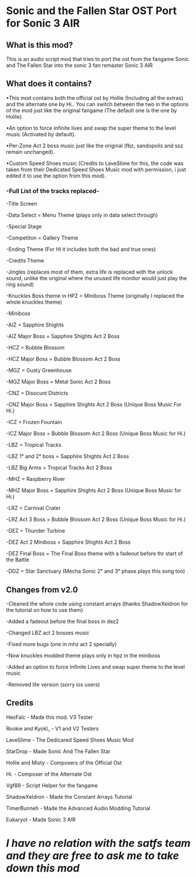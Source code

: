 # Sonic and the Fallen Star OST Port for Sonic 3 AIR
## What is this mod?
This is an audio script mod that tries to port the ost from the fangame Sonic and The Fallen Star into the sonic 3 fan remaster Sonic 3 AIR

## What does it contains?

•This mod contains both the official ost by Hollie (Including all the extras) and the alternate one by Hi.. You can switch between the two in the options of the mod just like the original fangame (The default one is the one by Hollie).

•An option to force infinite lives and swap the super theme to the level music (Activated by default).

•Per-Zone Act 2 boss music just like the original (fbz, sandopolis and ssz remain unchanged).

•Custom Speed Shoes music (Credits to LaveSlime for this, the code was taken from their Dedicated Speed Shoes Music mod with permission, i just edited it to use the option from this mod).

### -Full List of the tracks replaced-

-Title Screen 

-Data Select = Menu Theme (plays only in data select through)

-Special Stage

-Competiton = Gallery Theme

-Ending Theme (For Hi it includes both the bad and true ones)

-Credits Theme

-Jingles (replaces most of them, extra life is replaced with the unlock sound, unlike the original where the unused life monitor would just play the ring sound)

-Knuckles Boss theme in HPZ = Miniboss Theme (originally I replaced the whole knuckles theme)

-Miniboss

-AIZ = Sapphire Shights 

-AIZ Major Boss = Sapphire Shights Act 2 Boss

-HCZ = Bubble Blossom

-HCZ Major Boss = Bubble Blossom Act 2 Boss

-MGZ = Gusty Greenhouse 

-MGZ Major Boss = Metal Sonic Act 2 Boss 

-CNZ = Disocunt Districts

-CNZ Major Boss = Sapphire Shights Act 2 Boss (Unique Boss Music For Hi.)

-ICZ = Frozen Fountain

-ICZ Major Boss = Bubble Blossom Act 2 Boss (Unique Boss Music for Hi.)

-LBZ = Tropical Tracks 

-LBZ 1° and 2° boss = Sapphire Shights Act 2 Boss

-LBZ Big Arms = Tropical Tracks Act 2 Boss

-MHZ = Raspberry River 

-MHZ Major Boss = Sapphire Shights Act 2 Boss (Unique Boss Music for Hi.)

-LRZ = Carnival Crater

-LRZ Act 3 Boss = Bubble Blossom Act 2 Boss (Unique Boss Music for Hi.)

-DEZ = Thunder Turbine

-DEZ Act 2 Miniboss = Sapphire Shights Act 2 Boss

-DEZ Final Boss = The Final Boss theme with a fadeout before thr start of the Battle

-DDZ = Star Sanctuary (Mecha Sonic 2° and 3° phase plays this song too)

## Changes from v2.0 
-Cleaned the whole code using constant arrays (thanks ShadowXeldron for the tutorial on how to use them)

-Added a fadeout before the final boss in dez2

-Changed LBZ act 2 bosses music

-Fixed more bugs (one in mhz act 2 specially)

-Now knuckles modded theme plays only in hpz in the miniboss

-Added an option to force Infinite Lives and swap super theme to the level music

-Removed lite version (sorry ios users)

## Credits 
 HexFalc - Made this mod. V3 Tester
 
 Rookie and Kyokl_ - V1 and V2 Testers

 LaveSlime - The Dedicared Speed Shoes Music Mod
 
 StarDrop - Made Sonic And The Fallen Star

 Hollie and Misty - Composers of the Official Ost
 
 Hi. - Composer of the Alternate Ost 

 Vgf88 - Script Helper for the fangame

 ShadowXeldron - Made the Constant Arrays Tutorial 

 TimerBunneh - Made the Advanced Audio Modding Tutorial 

 Eukaryot - Made Sonic 3 AIR

<h1><b><i>I have no relation with the satfs team and they are free to ask me to take down this mod</i></b></h1>
